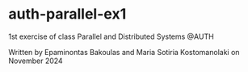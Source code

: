 # auth-parallel-ex1
1st exercise of class Parallel and Distributed Systems @AUTH

Written by Epaminontas Bakoulas and Maria Sotiria Kostomanolaki on November 2024